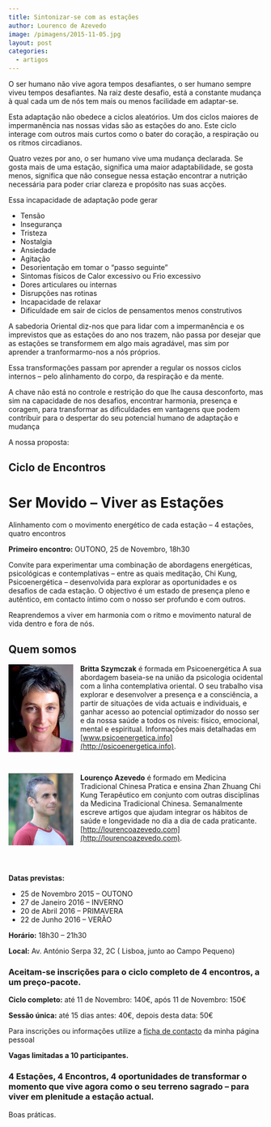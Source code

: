 ```yaml
---
title: Sintonizar-se com as estações
author: Lourenco de Azevedo
image: /pimagens/2015-11-05.jpg
layout: post
categories:
  - artigos
---
```

O ser humano não vive agora tempos desafiantes, o ser humano sempre viveu tempos desafiantes. Na raiz deste desafio, está a constante mudança à qual cada um de nós tem mais ou menos facilidade em adaptar-se.

Esta adaptação não obedece a ciclos aleatórios. Um dos ciclos maiores de impermanência nas nossas vidas são as estações do ano. Este ciclo interage com outros mais curtos como o bater do coração, a respiração ou os ritmos circadianos.

Quatro vezes por ano, o ser humano vive uma mudança declarada. Se gosta mais de uma estação, significa uma maior adaptabilidade, se gosta menos, significa que não consegue nessa estação encontrar a nutrição necessária para poder criar clareza e propósito nas suas acções.

Essa incapacidade de adaptação pode gerar

  * Tensão
  * Insegurança
  * Tristeza
  * Nostalgia
  * Ansiedade
  * Agitação
  * Desorientação em tomar o &#8220;passo seguinte&#8221;
  * Sintomas físicos de Calor excessivo ou Frio excessivo
  * Dores articulares ou internas
  * Disrupções nas rotinas
  * Incapacidade de relaxar
  * Dificuldade em sair de ciclos de pensamentos menos construtivos

A sabedoria Oriental diz-nos que para lidar com a impermanência e os imprevistos que as estações do ano nos trazem, não passa por desejar que as estações se transformem em algo mais agradável, mas sim por aprender a tranformarmo-nos a nós próprios.

Essa transformações passam por aprender a regular os nossos ciclos internos &#8211; pelo alinhamento do corpo, da respiração e da mente.

A chave não está no controle e restrição do que lhe causa desconforto, mas sim na capacidade de nos desafios, encontrar harmonia, presença e coragem, para transformar as dificuldades em vantagens que podem contribuir para o despertar do seu potencial humano de adaptação e mudança

A nossa proposta:

## Ciclo de Encontros

# Ser Movido &#8211; Viver as Estações

Alinhamento com o movimento energético de cada estação &#8211; 4 estações, quatro encontros

**Primeiro encontro:** OUTONO, 25 de Novembro, 18h30

Convite para experimentar uma combinação de abordagens energéticas, psicológicas e contemplativas – entre as quais meditação, Chi Kung, Psicoenergética – desenvolvida para explorar as oportunidades e os desafios de cada estação. O objectivo é um estado de presença pleno e autêntico, em contacto íntimo com o nosso ser profundo e com outros.

Reaprendemos a viver em harmonia com o ritmo e movimento natural de vida dentro e fora de nós.

## Quem somos


<p><img src="/pimagens/britta.jpg" class="profile" style="float: left; margin-right: 1em; width: 128px;"></p>

**Britta Szymczak** é formada em Psicoenergética A sua abordagem baseia-se na união da psicologia ocidental com a linha contemplativa oriental. O seu trabalho visa explorar e desenvolver a presença e a consciência, a partir de situações de vida actuais e individuais, e ganhar acesso ao potencial optimizador do nosso ser e da nossa saúde a todos os níveis: físico, emocional, mental e espiritual. Informações mais detalhadas em [www.psicoenergetica.info](http://psicoenergetica.info).

<br>

<p><img src="/imagens/foto.jpg" class="profile" style="float: left; margin-right: 1em; width: 128px;"></p>

**Lourenço Azevedo** é formado em Medicina Tradicional Chinesa Pratica e ensina Zhan Zhuang Chi Kung Terapêutico em conjunto com outras disciplinas da Medicina Tradicional Chinesa. Semanalmente escreve artigos que ajudam integrar os hábitos de saúde e longevidade no dia a dia de cada praticante. [http://lourencoazevedo.com](http://lourencoazevedo.com).

<br>
<br>

**Datas previstas:**

  * 25 de Novembro 2015 &#8211; OUTONO
  * 27 de Janeiro 2016 &#8211; INVERNO
  * 20 de Abril 2016 &#8211; PRIMAVERA
  * 22 de Junho 2016 &#8211; VERÃO

**Horário:** 18h30 &#8211; 21h30

**Local:** Av. António Serpa 32, 2C ( Lisboa, junto ao Campo Pequeno)

### Aceitam-se inscrições para o ciclo completo de 4 encontros, a um preço-pacote.

**Ciclo completo:** até 11 de Novembro: 140€, após 11 de Novembro: 150€

**Sessão única:** até 15 dias antes: 40€, depois desta data: 50€

Para inscrições ou informações utilize a [ficha de contacto][2] da minha página pessoal

**Vagas limitadas a 10 participantes.**

### 4 Estações, 4 Encontros, 4 oportunidades de transformar o momento que vive agora como o seu terreno sagrado &#8211; para viver em plenitude a estação actual.

Boas práticas.

 [2]: http://lourencoazevedo.com/ficha-de-contacto/